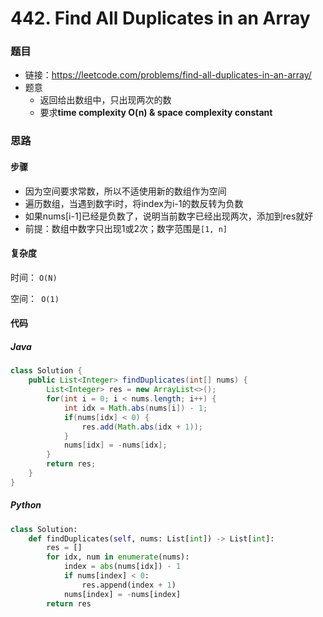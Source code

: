 # 442. Find All Duplicates in an Array

### 题目

- 链接：https://leetcode.com/problems/find-all-duplicates-in-an-array/
- 题意
  - 返回给出数组中，只出现两次的数
  - 要求**time complexity O(n) & space complexity constant**



### 思路

#### 步骤

- 因为空间要求常数，所以不适使用新的数组作为空间
- 遍历数组，当遇到数字i时，将index为i-1的数反转为负数
- 如果nums[i-1]已经是负数了，说明当前数字已经出现两次，添加到res就好
- 前提：数组中数字只出现1或2次；数字范围是```[1, n]```



#### 复杂度

时间： `O(N)`

空间：` O(1)`



#### 代码

##### Java

```java
class Solution {
    public List<Integer> findDuplicates(int[] nums) {
        List<Integer> res = new ArrayList<>();
        for(int i = 0; i < nums.length; i++) {
            int idx = Math.abs(nums[i]) - 1;
            if(nums[idx] < 0) {
                res.add(Math.abs(idx + 1));
            }
            nums[idx] = -nums[idx];
        }
        return res;
    }
}
```



##### Python

```python
class Solution:
    def findDuplicates(self, nums: List[int]) -> List[int]:
        res = []
        for idx, num in enumerate(nums):
            index = abs(nums[idx]) - 1
            if nums[index] < 0:
                res.append(index + 1)
            nums[index] = -nums[index]
        return res
```